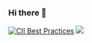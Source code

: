 ### Hi there 👋

<!--
**Toey9177/Toey9177** is a ✨ _special_ ✨ repository because its `README.md` (this file) appears on your GitHub profile.

Here are some ideas to get you started:

- 🔭 I’m currently working on ...
- 🌱 I’m currently learning ...
- 👯 I’m looking to collaborate on ...
- 🤔 I’m looking for help with ...
- 💬 Ask me about ...
- 📫 How to reach me: ...
- 😄 Pronouns: ...
- ⚡ Fun fact: ...
-->
[![CII Best Practices](https://bestpractices.coreinfrastructure.org/projects/5410/badge)](https://bestpractices.coreinfrastructure.org/projects/5410)
<a href="https://bestpractices.coreinfrastructure.org/projects/5410"><img src="https://bestpractices.coreinfrastructure.org/projects/5410/badge"></a>
